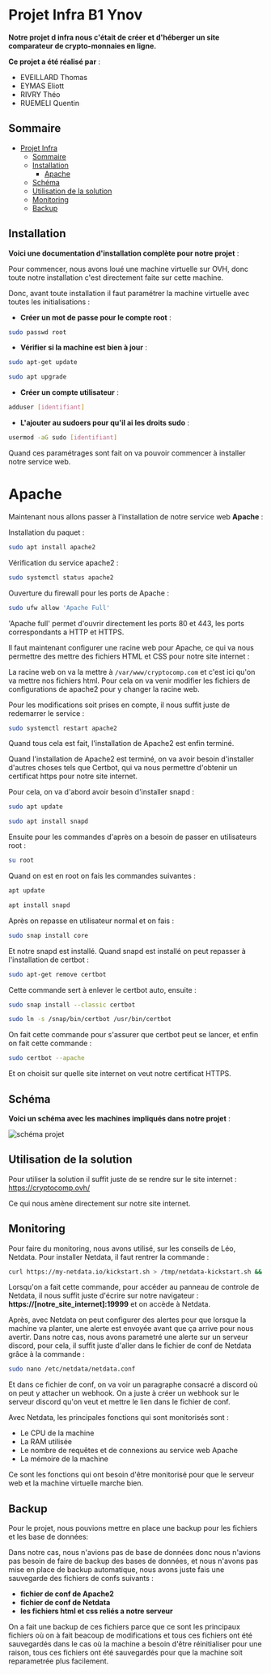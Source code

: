 # Projet Infra B1 Ynov

**Notre projet d infra nous c'était de créer et d'héberger un site comparateur de crypto-monnaies en ligne.**

**Ce projet a été réalisé par** :

- EVEILLARD Thomas
- EYMAS Eliott
- RIVRY Théo
- RUEMELI Quentin

## Sommaire

- [Projet Infra](#projet-infra)
  - [Sommaire](#sommaire)
  - [Installation](#installation)
    - [Apache](#apache)
  - [Schéma](#schéma)
  - [Utilisation de la solution](#utilisation-de-la-solution)
  - [Monitoring](#monitoring)
  - [Backup](#backup)


## Installation

**Voici une documentation d'installation complète pour notre projet** :

Pour commencer, nous avons loué une machine virtuelle sur OVH, donc toute notre installation c'est directement faite sur cette machine.

Donc, avant toute installation il faut paramétrer la machine virtuelle avec toutes les initialisations :
- **Créer un mot de passe pour le compte root** : 
```bash
sudo passwd root
```
- **Vérifier si la machine est bien à jour** :
```bash
sudo apt-get update
```
```bash
sudo apt upgrade
```
- **Créer un compte utilisateur** :
```bash
adduser [identifiant]
```
- **L'ajouter au sudoers pour qu'il ai les droits sudo** :
```bash
usermod -aG sudo [identifiant]
```
Quand ces paramétrages sont fait on va pouvoir commencer à installer notre service web.

# Apache

Maintenant nous allons passer à l'installation de notre service web **Apache** :

Installation du paquet :
```bash
sudo apt install apache2
```
Vérification du service apache2 :
```bash
sudo systemctl status apache2
```
Ouverture du firewall pour les ports de Apache :
```bash
sudo ufw allow 'Apache Full'
```
'Apache full' permet d'ouvrir directement les ports 80 et 443, les ports correspondants a HTTP et HTTPS.

Il faut maintenant configurer une racine web pour Apache, ce qui va nous permettre des mettre des fichiers HTML et CSS pour notre site internet :

La racine web on va la mettre à ```/var/www/cryptocomp.com``` et c'est ici qu'on va mettre nos fichiers html.
Pour cela on va venir modifier les fichiers de configurations de apache2 pour y changer la racine web.

Pour les modifications soit prises en compte, il nous suffit juste de redemarrer le service :
```bash
sudo systemctl restart apache2
```

Quand tous cela est fait, l'installation de Apache2 est enfin terminé.

Quand l'installation de Apache2 est terminé, on va avoir besoin d'installer d'autres choses tels que Certbot, qui va nous permettre d'obtenir un certificat https pour notre site internet.

Pour cela, on va d'abord avoir besoin d'installer snapd :
```bash
sudo apt update

sudo apt install snapd
```
Ensuite pour les commandes d'après on a besoin de passer en utilisateurs root :
```bash
su root
```
Quand on est en root on fais les commandes suivantes :
```bash
apt update

apt install snapd
```
Après on repasse en utilisateur normal et on fais :
```bash
sudo snap install core
```
Et notre snapd est installé. Quand snapd est installé on peut repasser à l'installation de certbot :
```bash
sudo apt-get remove certbot
```
Cette commande sert à enlever le certbot auto, ensuite :
```bash
sudo snap install --classic certbot
```
```bash
sudo ln -s /snap/bin/certbot /usr/bin/certbot
```
On fait cette commande pour s'assurer que certbot peut se lancer, et enfin on fait cette commande :
```bash
sudo certbot --apache
```
Et on choisit sur quelle site internet on veut notre certificat HTTPS.

## Schéma

**Voici un schéma avec les machines impliqués dans notre projet** :

![schéma projet](./pics/schéma_projet.PNG)


## Utilisation de la solution

Pour utiliser la solution il suffit juste de se rendre sur le site internet : https://cryptocomp.ovh/

Ce qui nous amène directement sur notre site internet.


## Monitoring

Pour faire du monitoring, nous avons utilisé, sur les conseils de Léo, Netdata. Pour installer Netdata, il faut rentrer la commande :
```bash
curl https://my-netdata.io/kickstart.sh > /tmp/netdata-kickstart.sh && sh /tmp/netdata-kickstart.sh
```

Lorsqu'on a fait cette commande, pour accéder au panneau de controle de Netdata, il nous suffit juste d'écrire sur notre navigateur :
**https://[notre_site_internet]:19999**
et on accède à Netdata.

Après, avec Netdata on peut configurer des alertes pour que lorsque la machine va planter, une alerte est envoyée avant que ça arrive pour nous avertir.
Dans notre cas, nous avons parametré une alerte sur un serveur discord, pour cela, il suffit juste d'aller dans le fichier de conf de Netdata grâce à la commande : 
```bash
sudo nano /etc/netdata/netdata.conf
```
Et dans ce fichier de conf, on va voir un paragraphe consacré a discord où on peut y attacher un webhook. On a juste à créer un webhook sur le serveur discord qu'on veut et mettre le lien dans le fichier de conf.

Avec Netdata, les principales fonctions qui sont monitorisés sont :

- Le CPU de la machine
- La RAM utilisée
- Le nombre de requêtes et de connexions au service web Apache
- La mémoire de la machine

Ce sont les fonctions qui ont besoin d'être monitorisé pour que le serveur web et la machine virtuelle marche bien.


## Backup

Pour le projet, nous pouvions mettre en place une backup pour les fichiers et les base de données:

Dans notre cas, nous n'avions pas de base de données donc nous n'avions pas besoin de faire de backup des bases de données, et nous n'avons pas mise en place de backup automatique, nous avons juste fais une sauvegarde des fichiers de confs suivants :

- **fichier de conf de Apache2**
- **fichier de conf de Netdata**
- **les fichiers html et css reliés a notre serveur**

On a fait une backup de ces fichiers parce que ce sont les principaux fichiers où on à fait beacoup de modifications et tous ces fichiers ont été sauvegardés dans le cas où la machine a besoin d'être réinitialiser pour une raison, tous ces fichiers ont été sauvegardés pour que la machine soit reparametrée plus facilement.
